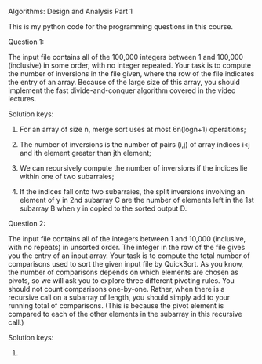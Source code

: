Algorithms: Design and Analysis Part 1

This is my python code for the programming questions in this course.


Question 1:

The input file contains all of the 100,000 integers between 1 and 100,000 (inclusive) in some order, with no integer repeated.
Your task is to compute the number of inversions in the file given, where the row of the file indicates the entry of an array.
Because of the large size of this array, you should implement the fast divide-and-conquer algorithm covered in the video lectures.

Solution keys: 

1) For an array of size n, merge sort uses at most 6n(logn+1) operations;

2) The number of inversions is the number of pairs (i,j) of array indices i<j and ith element greater than jth element;

3) We can recursively compute the number of inversions if the indices lie within one of two subarraies;

4) If the indices fall onto two subarraies, the split inversions involving an element of y in 2nd subarray C are the number of elements left in the 1st subarray B when y in copied to the sorted output D.


Question 2:

The input file contains all of the integers between 1 and 10,000 (inclusive, with no repeats) in unsorted order. The integer in the row of the file gives you the entry of an input array.
Your task is to compute the total number of comparisons used to sort the given input file by QuickSort. As you know, the number of comparisons depends on which elements are chosen as pivots, so we will ask you to explore three different pivoting rules.
You should not count comparisons one-by-one. Rather, when there is a recursive call on a subarray of length, you should simply add to your running total of comparisons. (This is because the pivot element is compared to each of the other elements in the subarray in this recursive call.)

Solution keys: 

1) 


